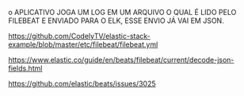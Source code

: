 o APLICATIVO JOGA UM LOG EM UM ARQUIVO O QUAL É LIDO PELO FILEBEAT E ENVIADO PARA O ELK, ESSE ENVIO 
JÁ VAI EM JSON.

https://github.com/CodelyTV/elastic-stack-example/blob/master/etc/filebeat/filebeat.yml

https://www.elastic.co/guide/en/beats/filebeat/current/decode-json-fields.html

https://github.com/elastic/beats/issues/3025